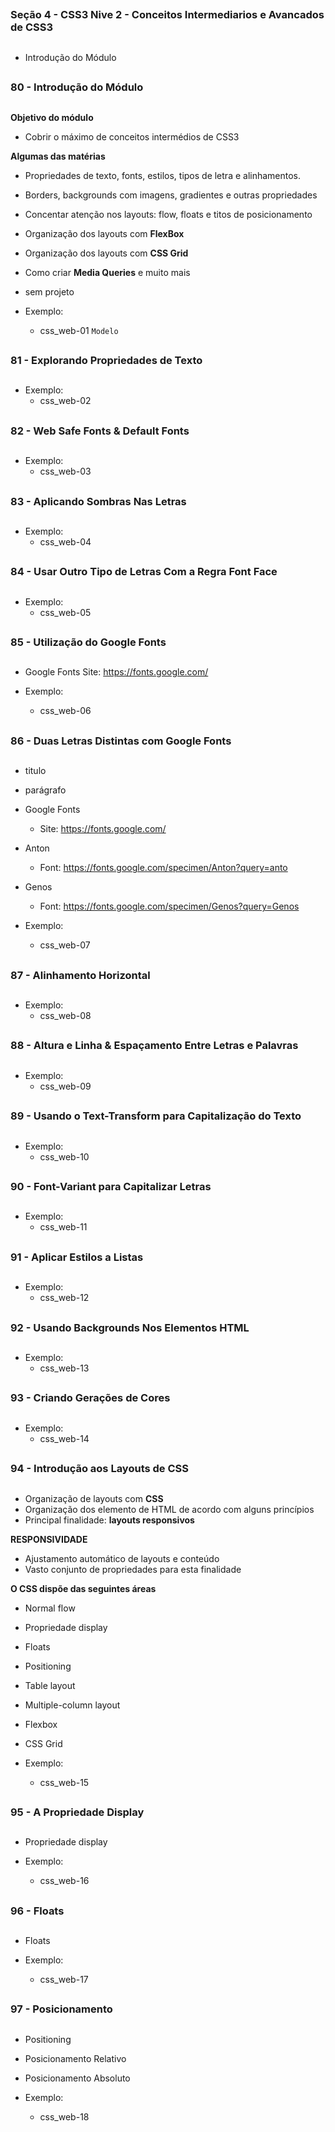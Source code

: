 ##
### Seção 4 - CSS3 Nive 2 - Conceitos Intermediarios e Avancados de CSS3
##

- Introdução do Módulo

##
### 80 - Introdução do Módulo
##

**Objetivo do módulo**

- Cobrir o máximo de conceitos intermédios de CSS3

**Algumas das matérias**

- Propriedades de texto, fonts, estilos, tipos de letra e alinhamentos.
- Borders, backgrounds com imagens, gradientes e outras propriedades
- Concentar atenção nos layouts: flow, floats e titos de posicionamento
- Organização dos layouts com **FlexBox**
- Organização dos layouts com **CSS Grid**
- Como criar **Media Queries** e muito mais

- sem projeto

- Exemplo:
    - css_web-01 `Modelo`


##
### 81 - Explorando Propriedades de Texto
##


- Exemplo:
    - css_web-02


##
### 82 - Web Safe Fonts & Default Fonts
##


- Exemplo:
    - css_web-03


##
### 83 - Aplicando Sombras Nas Letras
##


- Exemplo:
    - css_web-04


##
### 84 - Usar Outro Tipo de Letras Com a Regra Font Face
##


- Exemplo:
    - css_web-05


##
### 85 - Utilização do Google Fonts
##


- Google Fonts
    Site: https://fonts.google.com/


- Exemplo:
    - css_web-06


##
### 86 - Duas Letras Distintas com Google Fonts
##

- titulo
- parágrafo

- Google Fonts
    - Site: https://fonts.google.com/

- Anton
    - Font: https://fonts.google.com/specimen/Anton?query=anto
- Genos
    - Font: https://fonts.google.com/specimen/Genos?query=Genos


- Exemplo:
    - css_web-07



##
### 87 - Alinhamento Horizontal
##


- Exemplo:
    - css_web-08

##
### 88 - Altura e Linha & Espaçamento Entre Letras e Palavras
##


- Exemplo:
    - css_web-09


##
### 89 - Usando o Text-Transform para Capitalização do Texto
##


- Exemplo:
    - css_web-10


##
### 90 - Font-Variant para Capitalizar Letras
##


- Exemplo:
    - css_web-11


##
### 91 - Aplicar Estilos a Listas
##


- Exemplo:
    - css_web-12


##
### 92 - Usando Backgrounds Nos Elementos HTML
##


- Exemplo:
    - css_web-13


##
### 93 - Criando Gerações de Cores
##


- Exemplo:
    - css_web-14



##
### 94 - Introdução aos Layouts de CSS
##


- Organização de layouts com **CSS**
- Organização dos elemento de HTML de acordo com alguns princípios
- Principal finalidade: **layouts responsivos**

**RESPONSIVIDADE**

- Ajustamento automático de layouts e conteúdo
- Vasto conjunto de propriedades para esta finalidade

**O CSS dispõe das seguintes áreas**

- Normal flow
- Propriedade display
- Floats
- Positioning
- Table layout
- Multiple-column layout
- Flexbox
- CSS Grid


- Exemplo:
    - css_web-15


##
### 95 - A Propriedade Display
##


- Propriedade display


- Exemplo:
    - css_web-16

##
### 96 - Floats
##


- Floats


- Exemplo:
    - css_web-17



##
### 97 - Posicionamento
##

- Positioning
- Posicionamento Relativo
- Posicionamento Absoluto

- Exemplo:
    - css_web-18
